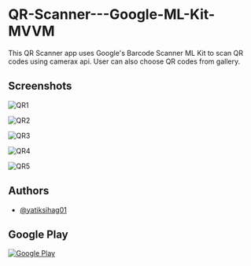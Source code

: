 
# QR-Scanner---Google-ML-Kit-MVVM

This QR Scanner app uses Google's Barcode Scanner ML Kit to scan QR
codes using camerax api. User can also choose QR codes from gallery.


## Screenshots

![QR1](https://user-images.githubusercontent.com/110741464/201909468-d862634b-c003-48a4-b7ac-60de7513129a.jpg)

![QR2](https://user-images.githubusercontent.com/110741464/201909477-7d5a8f9f-cd7e-4750-b8a1-8ea61bc4ba56.jpg)

![QR3](https://user-images.githubusercontent.com/110741464/201909488-4e333efe-63c7-4e73-ac6b-ba7614f0b32f.jpg)

![QR4](https://user-images.githubusercontent.com/110741464/201909499-ce440d1e-1d4d-4b89-92f7-2d9f3933cebc.jpg)

![QR5](https://user-images.githubusercontent.com/110741464/201909506-1a6d95b3-4997-4f19-a2b5-58238f393eb1.jpg)


## Authors

- [@yatiksihag01](https://github.com/yatiksihag01)


## Google Play
[![Google Play](https://user-images.githubusercontent.com/110741464/202079928-27ef816f-99a1-47b3-a0ff-f4de1ca7437e.png)](https://play.google.com/store/apps/details?id=com.yatik.qrscanner)
